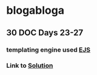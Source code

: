 # blogabloga

## 30 DOC Days 23-27

### templating engine used [EJS](https://ejs.co)

### Link to [Solution](https://cryptic-plains-51336.herokuapp.com/)
